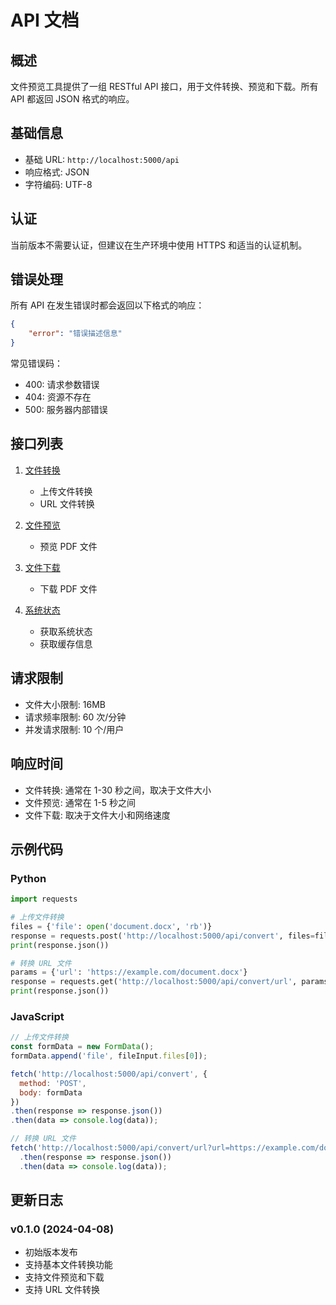 # API 文档

## 概述

文件预览工具提供了一组 RESTful API 接口，用于文件转换、预览和下载。所有 API 都返回 JSON 格式的响应。

## 基础信息

- 基础 URL: `http://localhost:5000/api`
- 响应格式: JSON
- 字符编码: UTF-8

## 认证

当前版本不需要认证，但建议在生产环境中使用 HTTPS 和适当的认证机制。

## 错误处理

所有 API 在发生错误时都会返回以下格式的响应：

```json
{
    "error": "错误描述信息"
}
```

常见错误码：
- 400: 请求参数错误
- 404: 资源不存在
- 500: 服务器内部错误

## 接口列表

1. [文件转换](./convert.md)
   - 上传文件转换
   - URL 文件转换

2. [文件预览](./preview.md)
   - 预览 PDF 文件

3. [文件下载](./download.md)
   - 下载 PDF 文件

4. [系统状态](./status.md)
   - 获取系统状态
   - 获取缓存信息

## 请求限制

- 文件大小限制: 16MB
- 请求频率限制: 60 次/分钟
- 并发请求限制: 10 个/用户

## 响应时间

- 文件转换: 通常在 1-30 秒之间，取决于文件大小
- 文件预览: 通常在 1-5 秒之间
- 文件下载: 取决于文件大小和网络速度

## 示例代码

### Python

```python
import requests

# 上传文件转换
files = {'file': open('document.docx', 'rb')}
response = requests.post('http://localhost:5000/api/convert', files=files)
print(response.json())

# 转换 URL 文件
params = {'url': 'https://example.com/document.docx'}
response = requests.get('http://localhost:5000/api/convert/url', params=params)
print(response.json())
```

### JavaScript

```javascript
// 上传文件转换
const formData = new FormData();
formData.append('file', fileInput.files[0]);

fetch('http://localhost:5000/api/convert', {
  method: 'POST',
  body: formData
})
.then(response => response.json())
.then(data => console.log(data));

// 转换 URL 文件
fetch('http://localhost:5000/api/convert/url?url=https://example.com/document.docx')
  .then(response => response.json())
  .then(data => console.log(data));
```

## 更新日志

### v0.1.0 (2024-04-08)
- 初始版本发布
- 支持基本文件转换功能
- 支持文件预览和下载
- 支持 URL 文件转换 